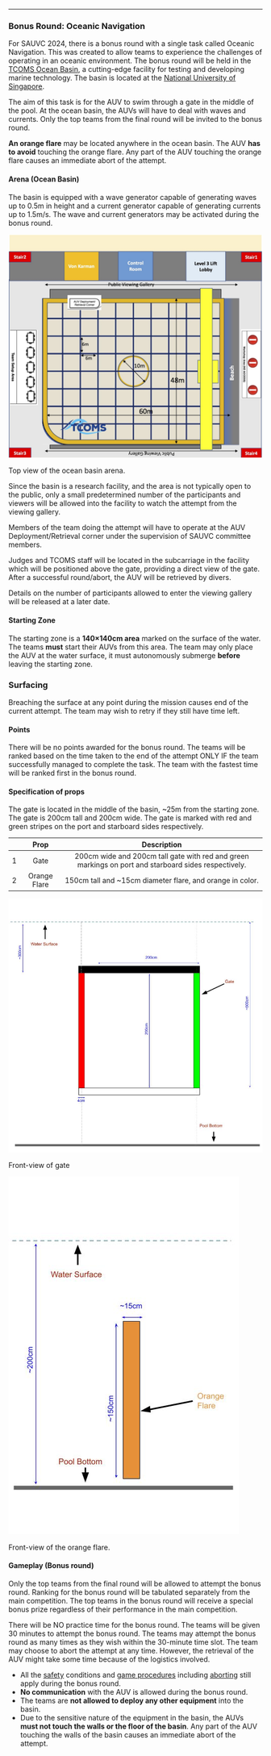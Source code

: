 
---

### Bonus Round: Oceanic Navigation

For SAUVC 2024, there is a bonus round with a single task called Oceanic Navigation. This was created to allow teams to experience the challenges of operating in an oceanic environment. The bonus round will be held in the [TCOMS Ocean Basin](https://www.tcoms.sg/), a cutting-edge facility for testing and developing marine technology. The basin is located at the [National University of Singapore](https://www.nus.edu.sg/).

The aim of this task is for the AUV to swim through a gate in the middle of the pool. At the ocean basin, the AUVs will have to deal with waves and currents. Only the top teams from the final round will be invited to the bonus round.

**An orange flare** may be located anywhere in the ocean basin. The AUV **has to avoid** touching the orange flare. Any part of the AUV touching the orange flare causes an immediate <span class="important">abort</span> of the attempt.

#### Arena (Ocean Basin)

The basin is equipped with a wave generator capable of generating waves up to 0.5m in height and a current generator capable of generating currents up to 1.5m/s. The wave and current generators may be activated during the bonus round.

![arena](img/arena-ocean-basin.jpg)
<p class="image-caption"> Top view of the ocean basin arena. </p>

Since the basin is a research facility, and the area is not typically open to the public, only a small predetermined number of the participants and viewers will be allowed into the facility to watch the attempt from the viewing gallery.

Members of the team doing the attempt will have to operate at the AUV Deployment/Retrieval corner under the supervision of SAUVC committee members.

Judges and TCOMS staff will be located in the subcarriage in the facility which will be positioned above the gate, providing a direct view of the gate. After a successful round/abort, the AUV will be retrieved by divers.

Details on the number of participants allowed to enter the viewing gallery will be released at a later date.

#### Starting Zone

The starting zone is a **140×140cm area** marked on the surface of the water. The teams **must** start their AUVs from this area. The team may only place the AUV at the water surface, it must autonomously submerge **before** leaving the starting zone.

### Surfacing

Breaching the surface at any point during the mission causes <span class="emphasis">end of the current attempt</span>. The team may wish to retry if they still have time left.

#### Points

There will be no points awarded for the bonus round. The teams will be ranked based on the time taken to the <span class="emphasis">end of the attempt</span> ONLY IF the team successfully managed to complete the task. The team with the fastest time will be ranked first in the bonus round.

#### Specification of props

The gate is located in the middle of the basin, ~25m from the starting zone. The gate is 200cm tall and 200cm wide. The gate is marked with <span class="indicate-red">red</span> and <span class="indicate-green">green</span> stripes on the port and starboard sides respectively.


|   |       Prop       |              Description                |
|---|:----------------:|:---------------------------------------:|
| 1 | Gate             | 200cm wide and 200cm tall gate with <span class="indicate-red">red</span> and <span class="indicate-green">green</span> markings on port and starboard sides respectively. |
| 2 | Orange Flare     | 150cm tall and ~15cm diameter flare, and <span class="indicate-orange">orange</span> in color. |


![flare](img/bonus-gate.jpg)
<p class="image-caption"> Front-view of gate</p>

![flare](img/orange-flare.jpg)
<p class="image-caption"> Front-view of the orange flare. </p>

#### Gameplay (Bonus round)

Only the top teams from the final round will be allowed to attempt the bonus round. Ranking for the bonus round will be tabulated separately from the main competition. The top teams in the bonus round will receive a special bonus prize regardless of their performance in the main competition.

There will be NO practice time for the bonus round. The teams will be given 30 minutes to attempt the bonus round. The teams may attempt the bonus round as many times as they wish within the 30-minute time slot. The team may choose to abort the attempt at any time. However, the retrieval of the AUV might take some time because of the logistics involved.

- All the [safety](#safety) conditions and [game procedures](#game-procedure) including [aborting](#aborting) still apply during the bonus round.
- **No communication** with the AUV is allowed during the bonus round.
- The teams are **not allowed to deploy any other equipment** into the basin.
- Due to the sensitive nature of the equipment in the basin, the AUVs **must not touch the walls or the floor of the basin**. Any part of the AUV touching the walls of the basin causes an immediate <span class="important">abort</span> of the attempt.